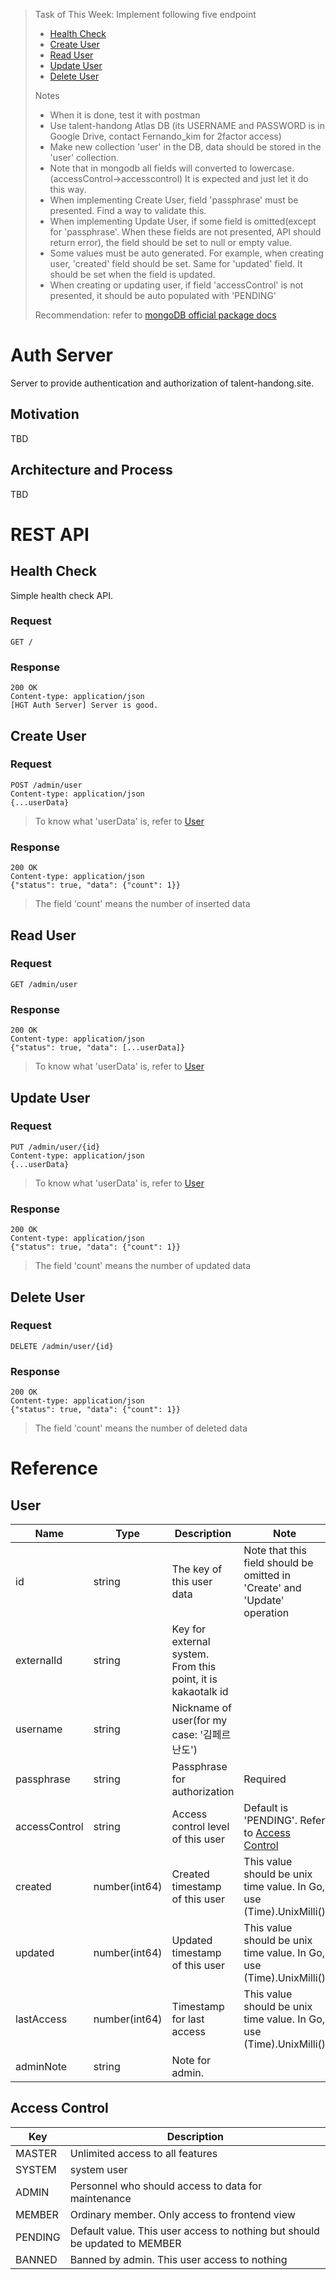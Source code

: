 > Task of This Week: Implement following five endpoint
>
> - [Health Check](#health-check)
> - [Create User](#create-user)
> - [Read User](#read-user)
> - [Update User](#update-user)
> - [Delete User](#delete-user)
>
> Notes
>
> - When it is done, test it with postman   
> - Use talent-handong Atlas DB (its USERNAME and PASSWORD is in Google Drive, contact Fernando_kim for 2factor access)  
> - Make new collection 'user' in the DB, data should be stored in the 'user' collection.  
> - Note that in mongodb all fields will converted to lowercase. (accessControl->accesscontrol) It is expected and just let it do this way.
> - When implementing Create User, field 'passphrase' must be presented. Find a way to validate this.
> - When implementing Update User, if some field is omitted(except for 'passphrase'. When these fields are not presented, API should return error), the field should be set to null or empty value. 
> - Some values must be auto generated. For example, when creating user, 'created' field should be set. Same for 'updated' field. It should be set when the field is updated.
> - When creating or updating user, if field 'accessControl' is not presented, it should be auto populated with 'PENDING'
>
> Recommendation: refer to [mongoDB official package docs](https://pkg.go.dev/go.mongodb.org/mongo-driver/mongo)
>

# Auth Server
Server to provide authentication and authorization of talent-handong.site.

## Motivation
TBD

## Architecture and Process
TBD


# REST API

## Health Check
Simple health check API.

### Request
```
GET /
```
### Response
```
200 OK
Content-type: application/json
[HGT Auth Server] Server is good.
```

## Create User
### Request
```
POST /admin/user
Content-type: application/json
{...userData}
```
> To know what 'userData' is, refer to [User](#user)
### Response
```
200 OK
Content-type: application/json
{"status": true, "data": {"count": 1}}
```
> The field 'count' means the number of inserted data

## Read User
### Request
```
GET /admin/user
```
### Response
```
200 OK
Content-type: application/json
{"status": true, "data": [...userData]}
```
> To know what 'userData' is, refer to [User](#user)

## Update User
### Request
```
PUT /admin/user/{id}
Content-type: application/json
{...userData}
```
> To know what 'userData' is, refer to [User](#user)

### Response
```
200 OK
Content-type: application/json
{"status": true, "data": {"count": 1}}
```
> The field 'count' means the number of updated data

## Delete User 
### Request
```
DELETE /admin/user/{id}
```
### Response
```
200 OK
Content-type: application/json
{"status": true, "data": {"count": 1}}
```
> The field 'count' means the number of deleted data

# Reference

## User 
<table style="width: 100%">
    <thead>
        <th>Name</th>
        <th>Type</th>
        <th>Description</th>
        <th>Note</th>
    </thead>
    <tbody>
        <tr>
            <td>id</td>
            <td>string</td>
            <td>The key of this user data</td>
            <td>Note that this field should be omitted in 'Create' and 'Update' operation</td>
        </tr>
        <tr>
            <td>externalId</td>
            <td>string</td>
            <td>Key for external system. From this point, it is kakaotalk id</td>
            <td></td>
        </tr>
        <tr>
            <td>username</td>
            <td>string</td>
            <td>Nickname of user(for my case: '김페르난도')</td>
            <td></td>
        </tr>
        <tr>
            <td>passphrase</td>
            <td>string</td>
            <td>Passphrase for authorization</td>
            <td>Required</td>
        </tr>
        <tr>
            <td>accessControl</td>
            <td>string</td>
            <td>Access control level of this user</td>
            <td>Default is 'PENDING'. Refer to <a href="#access-control">Access Control</a></td>
        </tr>
        <tr>
            <td>created</td>
            <td>number(int64)</td>
            <td>Created timestamp of this user</td>
            <td>This value should be unix time value. In Go, use (Time).UnixMilli()</td>
        </tr>
        <tr>
            <td>updated</td>
            <td>number(int64)</td>
            <td>Updated timestamp of this user</td>
            <td>This value should be unix time value. In Go, use (Time).UnixMilli()</td>
        </tr>
        <tr>
            <td>lastAccess</td>
            <td>number(int64)</td>
            <td>Timestamp for last access</td>
            <td>This value should be unix time value. In Go, use (Time).UnixMilli()</td>
        </tr>
        <tr>
            <td>adminNote</td>
            <td>string</td>
            <td>Note for admin.</td>
            <td></td>
        </tr>
    </tbody>
</table>

## Access Control
<table style="width: 100%">
    <thead>
        <th>Key</th>
        <th>Description</th>
    </thead>
    <tbody>
        <tr>
            <td>MASTER</td>
            <td>Unlimited access to all features</td>
        </tr>
        <tr>
            <td>SYSTEM</td>
            <td>system user</td>
        </tr>
        <tr>
            <td>ADMIN</td>
            <td>Personnel who should access to data for maintenance</td>
        </tr>
        <tr>
            <td>MEMBER</td>
            <td>Ordinary member. Only access to frontend view</td>
        </tr>
        <tr>
            <td>PENDING</td>
            <td>Default value. This user access to nothing but should be updated to MEMBER</td>
        </tr>
        <tr>
            <td>BANNED</td>
            <td>Banned by admin. This user access to nothing</td>
        </tr>
    </tbody>
</table>

